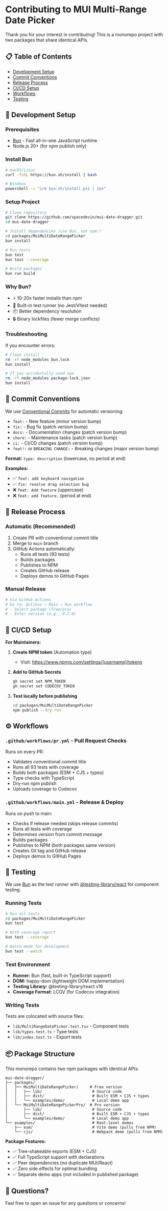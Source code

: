 # Contributing to MUI Multi-Range Date Picker

Thank you for your interest in contributing! This is a monorepo project with two packages that share identical APIs.

## 📋 Table of Contents

- [Development Setup](#-development-setup)
- [Commit Conventions](#-commit-conventions)
- [Release Process](#-release-process)
- [CI/CD Setup](#-cicd-setup)
- [Workflows](#️-workflows)
- [Testing](#-testing)

## 🚀 Development Setup

### Prerequisites

- [Bun](https://bun.sh) - Fast all-in-one JavaScript runtime
- Node.js 20+ (for npm publish only)

### Install Bun

```bash
# macOS/Linux
curl -fsSL https://bun.sh/install | bash

# Windows
powershell -c "irm bun.sh/install.ps1 | iex"
```

### Setup Project

```bash
# Clone repository
git clone https://github.com/spacedevin/mui-date-dragger.git
cd mui-date-dragger

# Install dependencies (use Bun, not npm!)
cd packages/MuiMultiDateRangePicker
bun install

# Run tests
bun test
bun test --coverage

# Build packages
bun run build
```

### Why Bun?

- ⚡ 10-20x faster installs than npm
- 🧪 Built-in test runner (no Jest/Vitest needed)
- 📦 Better dependency resolution
- 🔒 Binary lockfiles (fewer merge conflicts)

### Troubleshooting

If you encounter errors:

```bash
# Clean install
rm -rf node_modules bun.lock
bun install

# If you accidentally used npm
rm -rf node_modules package-lock.json
bun install
```

## 📝 Commit Conventions

We use [Conventional Commits](https://www.conventionalcommits.org/) for automatic versioning:

- `feat:` - New feature (minor version bump)
- `fix:` - Bug fix (patch version bump)
- `docs:` - Documentation changes (patch version bump)
- `chore:` - Maintenance tasks (patch version bump)
- `ci:` - CI/CD changes (patch version bump)
- `feat!:` or `BREAKING CHANGE:` - Breaking changes (major version bump)

**Format:** `type: description` (lowercase, no period at end)

**Examples:**
- ✅ `feat: add keyboard navigation`
- ✅ `fix: resolve drag selection bug`
- ❌ `feat: Add feature` (uppercase)
- ❌ `feat: add feature.` (period at end)

## 🚀 Release Process

### Automatic (Recommended)

1. Create PR with conventional commit title
2. Merge to `main` branch
3. GitHub Actions automatically:
   - Runs all tests (93 tests)
   - Builds packages
   - Publishes to NPM
   - Creates GitHub release
   - Deploys demos to GitHub Pages

### Manual Release

```bash
# Via GitHub Actions
# Go to: Actions → Main → Run workflow
# - Select package (free/pro)
# - Enter version (e.g., 0.2.0)
```

## 🔧 CI/CD Setup

**For Maintainers:**

1. **Create NPM token** (Automation type)
   - Visit: https://www.npmjs.com/settings/[username]/tokens

2. **Add to GitHub Secrets**
   ```bash
   gh secret set NPM_TOKEN
   gh secret set CODECOV_TOKEN
   ```

3. **Test locally before publishing**
   ```bash
   cd packages/MuiMultiDateRangePicker
   npm publish --dry-run
   ```

## ⚙️ Workflows

### `.github/workflows/pr.yml` - Pull Request Checks

Runs on every PR:
- Validates conventional commit title
- Runs all 93 tests with coverage
- Builds both packages (ESM + CJS + types)
- Type checks with TypeScript
- Dry-run npm publish
- Uploads coverage to Codecov

### `.github/workflows/main.yml` - Release & Deploy

Runs on push to main:
- Checks if release needed (skips release commits)
- Runs all tests with coverage
- Determines version from commit message
- Builds packages
- Publishes to NPM (both packages same version)
- Creates Git tag and GitHub release
- Deploys demos to GitHub Pages

## 🧪 Testing

We use [Bun](https://bun.sh) as the test runner with [@testing-library/react](https://testing-library.com/) for component testing.

### Running Tests

```bash
# Run all tests
cd packages/MuiMultiDateRangePicker
bun test

# With coverage report
bun test --coverage

# Watch mode for development
bun test --watch
```

### Test Environment

- **Runner:** Bun (fast, built-in TypeScript support)
- **DOM:** happy-dom (lightweight DOM implementation)
- **Testing Library:** @testing-library/react v16
- **Coverage Format:** LCOV (for Codecov integration)

### Writing Tests

Tests are colocated with source files:
- `lib/MultiRangeDatePicker.test.tsx` - Component tests
- `lib/types.test.ts` - Type tests
- `lib/index.test.ts` - Export tests

## 📦 Package Structure

This monorepo contains two npm packages with identical APIs:

```
mui-date-dragger/
├── packages/
│   ├── MuiMultiDateRangePicker/     # Free version
│   │   ├── lib/                      # Source code
│   │   ├── dist/                     # Built ESM + CJS + types
│   │   └── examples/demo/            # Local demo app
│   └── MuiMultiDateRangePickerPro/  # Pro version
│       ├── lib/                      # Source code
│       ├── dist/                     # Built ESM + CJS + types
│       └── examples/demo/            # Local demo app
└── examples/                         # Root-level demos
    ├── esm/                          # Vite demo (pulls from NPM)
    └── cjs/                          # Webpack demo (pulls from NPM)
```

**Package Features:**
- ✅ Tree-shakeable exports (ESM + CJS)
- ✅ Full TypeScript support with declarations
- ✅ Peer dependencies (no duplicate MUI/React)
- ✅ Zero side effects for optimal bundling
- ✅ Separate demo apps (not included in published package)

## 💬 Questions?

Feel free to open an issue for any questions or concerns!


